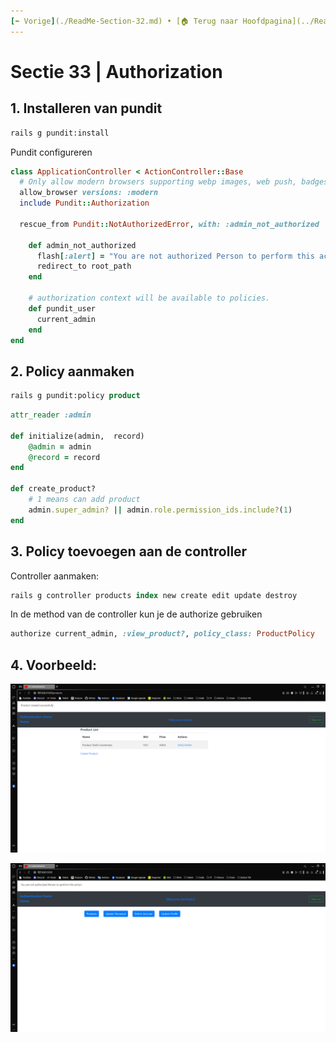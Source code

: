 ```yaml
---
[⬅️ Vorige](./ReadMe-Section-32.md) • [🏠 Terug naar Hoofdpagina](../ReadMe.md) • [Volgende ➡️](./ReadMe-Section-34.md)
---
```


# Sectie 33 | Authorization

## 1. Installeren van pundit

```ps
rails g pundit:install
```

Pundit configureren

```rb
class ApplicationController < ActionController::Base
  # Only allow modern browsers supporting webp images, web push, badges, import maps, CSS nesting, and CSS :has.
  allow_browser versions: :modern
  include Pundit::Authorization

  rescue_from Pundit::NotAuthorizedError, with: :admin_not_authorized

    def admin_not_authorized
      flash[:alert] = "You are not authorized Person to perform this action."
      redirect_to root_path
    end

    # authorization context will be available to policies.
    def pundit_user
      current_admin
    end
end
```

## 2. Policy aanmaken

```ps
rails g pundit:policy product
```

```rb
attr_reader :admin

def initialize(admin,  record)
    @admin = admin
    @record = record
end

def create_product?
    # 1 means can add product
    admin.super_admin? || admin.role.permission_ids.include?(1)
end
```

## 3. Policy toevoegen aan de controller

Controller aanmaken:

```ps
rails g controller products index new create edit update destroy
```

In de method van de controller kun je de authorize gebruiken

```rb
authorize current_admin, :view_product?, policy_class: ProductPolicy
```

## 4. Voorbeeld:

![](../images/authorization-1.png)

![](../images/authorization-2.png)
